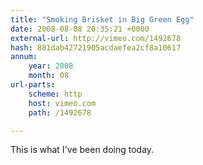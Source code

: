 ```yaml
---
title: "Smoking Brisket in Big Green Egg"
date: 2008-08-08 20:35:21 +0000
external-url: http://vimeo.com/1492678
hash: 881dab42721905acdaefea2cf8a10617
annum:
    year: 2008
    month: 08
url-parts:
    scheme: http
    host: vimeo.com
    path: /1492678

---
```


This is what I've been doing today.
